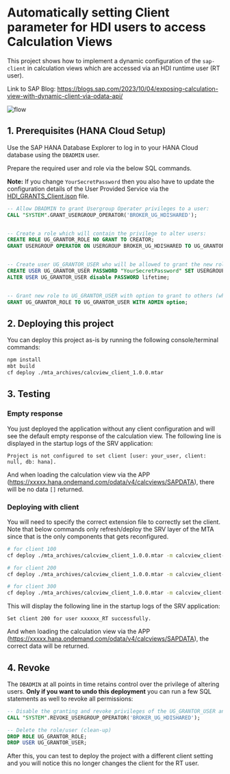 # Automatically setting Client parameter for HDI users to access Calculation Views

This project shows how to implement a dynamic configuration of the `sap-client` in calculation views which are accessed via an HDI runtime user (RT user).

Link to SAP Blog: https://blogs.sap.com/2023/10/04/exposing-calculation-view-with-dynamic-client-via-odata-api/

![flow](https://github.com/SAP-samples/btp-global-center-of-excellence-samples/assets/19388646/5aed29b0-d98e-4437-9788-6061222f63a2)


## 1. Prerequisites (HANA Cloud Setup)

Use the SAP HANA Database Explorer to log in to your HANA Cloud database using the `DBADMIN` user.

Prepare the required user and role via the below SQL commands.

**Note:** If you change `YourSecretPassword` then you also have to update the configuration details of the User Provided Service via the [HDI_GRANTS_Client.json](./HDI_GRANTS_Client.json) file.

```sql
-- Allow DBADMIN to grant Usergroup Operater privileges to a user:
CALL "SYSTEM".GRANT_USERGROUP_OPERATOR('BROKER_UG_HDISHARED');


-- Create a role which will contain the privilege to alter users:
CREATE ROLE UG_GRANTOR_ROLE NO GRANT TO CREATOR;
GRANT USERGROUP OPERATOR ON USERGROUP BROKER_UG_HDISHARED TO UG_GRANTOR_ROLE WITH GRANT OPTION;


-- Create user UG_GRANTOR_USER who will be allowed to grant the new role to other users:
CREATE USER UG_GRANTOR_USER PASSWORD "YourSecretPassword" SET USERGROUP DEFAULT;
ALTER USER UG_GRANTOR_USER disable PASSWORD lifetime;


-- Grant new role to UG_GRANTOR_USER with option to grant to others (which will be #OO users):
GRANT UG_GRANTOR_ROLE TO UG_GRANTOR_USER WITH ADMIN option;
```

## 2. Deploying this project

You can deploy this project as-is by running the following console/terminal commands:
```bash
npm install
mbt build
cf deploy ./mta_archives/calcview_client_1.0.0.mtar
```

## 3. Testing

### Empty response
You just deployed the application without any client configuration and will see the default empty response of the calculation view. The following line is displayed in the startup logs of the SRV application:

`Project is not configured to set client [user: your_user, client: null, db: hana].`

And when loading the calculation view via the APP (https://xxxxx.hana.ondemand.com/odata/v4/calcviews/SAPDATA), there will be no data `[]` returned.

### Deploying with client
You will need to specify the correct extension file to correctly set the client. Note that below commands only refresh/deploy the SRV layer of the MTA since that is the only components that gets reconfigured.

```bash
# for client 100
cf deploy ./mta_archives/calcview_client_1.0.0.mtar -m calcview_client-srv -e mta_client100.mtaext

# for client 200
cf deploy ./mta_archives/calcview_client_1.0.0.mtar -m calcview_client-srv -e mta_client200.mtaext

# for client 300
cf deploy ./mta_archives/calcview_client_1.0.0.mtar -m calcview_client-srv -e mta_client300.mtaext
```

This will display the following line in the startup logs of the SRV application:

`Set client 200 for user xxxxxx_RT successfully.`

And when loading the calculation view via the APP (https://xxxxx.hana.ondemand.com/odata/v4/calcviews/SAPDATA), the correct data will be returned.

## 4. Revoke

The `DBADMIN` at all points in time retains control over the privilege of altering users.
**Only if you want to undo this deployment** you can run a few SQL statements as well to revoke all permissions:

```sql
-- Disable the granting and revoke privileges of the UG_GRANTOR_USER and all #OO users:
CALL "SYSTEM".REVOKE_USERGROUP_OPERATOR('BROKER_UG_HDISHARED');

-- Delete the role/user (clean-up)
DROP ROLE UG_GRANTOR_ROLE;
DROP USER UG_GRANTOR_USER;
```

After this, you can test to deploy the project with a different client setting and you will notice this no longer changes the client for the RT user.
